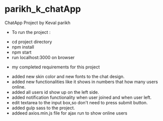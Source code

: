 # parikh_k_chatApp
ChatApp Project by Keval parikh

* To run the project :
- cd project directory
- npm install
- npm start
- run localhost:3000 on browser




* my completed requirements for this project
- added new skin color and new fonts to the chat design.
- added new functionalities like it shows in numbers that how many users online.
- added all users id show up on the left side.
- added notification functionality when user joined and when user left.
- edit textarea to the input box,so don't need to press submit button.
- added gulp sass to the project.
- addeed axios.min.js file for ajax run to show online users
